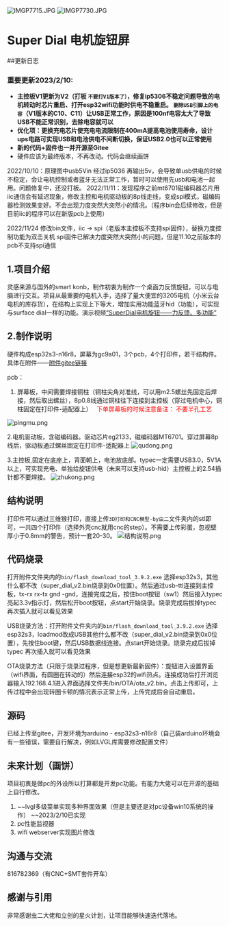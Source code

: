 ![IMGP7715.JPG](image/image1.jpeg)
![IMGP7730.JPG](image/image2.jpeg)
# Super Dial 电机旋钮屏
##更新日志
### **重要更新2023/2/10:**

* **主控板V1更新为V2（打板 `不要打V1版本了）`，修复ip5306不稳定问题导致的电机转动时芯片重启、打开esp32wifi功能时供电不稳重启。 `删除USB引脚上的电容`（V1版本的C10、C11）让USB正常工作，原因是100nf电容太大了导致USB不能正常识别，去除电容就可以**
* **优化项：更换充电芯片使充电电流限制在400mA提高电池使用寿命，设计ups电路可实现USB和电池供电不间断切换，保证USB2.0也可以正常使用**
* **新的代码+固件也一并开源至Gitee**
* 硬件应该为最终版本，不再改动。代码会继续画饼

2022/10/10：原理图中usb5Vin 经过ip5036 再输出5v，会导致单usb供电的时候不稳定，会让电机控制或者蓝牙无法正常工作，暂时可以使用先usb和电池一起用。问题修复中，还没打板。
2022/11/11：发现程序之前mt6701磁编码器芯片用iic通信会有延迟现象，修改主控和电机驱动板的8p线走线，变成spi模式，磁编码器检测效果变好。不会出现力度突然大突然小的情况。（程序bin会后续修改，但是目前iic的程序可以在新版pcb上使用）

2022/11/24 修改bin文件，iic  -&gt; spi（老版本主控板不支持spi固件），替换力度控制功能为双击关机     spi固件已解决力度突然大突然小的问题，但是11.10之前版本的pcb不支持spi通信

## 1.项目介绍
灵感来源与国外的smart konb，制作初衷为制作一个桌面力反馈旋钮，可以与电脑进行交互。项目从最重要的电机入手，选择了量大便宜的3205电机（小米云台电机的库存货），在结构上实现上下等大，增加实用功能蓝牙hid（功能），可实现与surface dial一样的功能。演示视频[“SuperDial电机旋钮——力反馈、多功能”](https://www.bilibili.com/video/BV1cG411c7QS)
## 2.制作说明
硬件构成esp32s3-n16r8，屏幕为gc9a01，3个pcb，4个打印件，若干结构件。具体在附件——[附件gitee链接](https://gitee.com/coll45/super-dial-motor-knob-screen)

pcb：

1. 屏幕板，中间需要焊接铜柱（铜柱尖角对准线，可以用m2.5螺丝先固定后焊接，然后取出螺丝），8p0.8线通过铜柱往下连接到主控板（穿过电机中心，铜柱固定在打印件-适配器上）　<font color='red'> 下单屏幕板的时候注意备注： 不要半孔工艺</font>

![pingmu.png](image/pcb1.png)

2.电机驱动板，含磁编码器。驱动芯片eg2133，磁编码器MT6701。穿过屏幕8p线后，驱动板通过螺丝固定在打印件-适配器上
![qudong.png](image/pcb2.png)

3.主控板,固定在底座上，背面朝上，电池放底部。typec一定需要USB3.0，5V1A以上，可实现充电、单独给旋钮供电（未来可以支持usb-hid）主控板上的2.54插针都不要焊接。
![zhukong.png](image/pcb3.png)

## 结构说明
打印件可以通过三维猴打印，直接上传`3D打印和CNC模型-by虫二`文件夹内的stl即可，一共四个打印件（选择外壳cnc就用cnc的step）。不需要上传彩蛋，忽视壁厚小于0.8mm的警告，预计一套20-30。
![结构说明.png](image/assemble.png)

## 代码烧录
打开附件文件夹内的`bin/flash_download_tool_3.9.2.exe` 选择esp32s3，其他什么都不改（super_dial_v2.bin烧录到0x0位置）。然后通过usb-ttl连接到主控板，tx-rx rx-tx gnd -gnd，连接完成之后，按住boot按钮（sw1）然后接入typec亮起3.3v指示灯，然后松开boot按钮，点start开始烧录。烧录完成后拔掉typec 再次插入就可以看见效果

USB烧录方法：打开附件文件夹内的`bin/flash_download_tool_3.9.2.exe` 选择esp32s3，loadmod改成USB其他什么都不改（super_dial_v2.bin烧录到0x0位置），先按住boot键，然后USB数据线连接。点start开始烧录。烧录完成后拔掉typec 再次插入就可以看见效果

OTA烧录方法（只限于烧录过程序，但是想更新最新固件）：旋钮进入设置界面（wifi界面，有圆圈在转动的）然后连接esp32的wifi热点。连接成功后打开浏览器输入192.168.4.1进入界面选择文件夹/bin/OTA/ota_v2.bin。点击上传即可，上传过程中会出现转圈卡顿的情况表示正常上传，上传完成后会自动重启。
## 源码
已经上传至gitee，开发环境为arduino - esp32s3-n16r8（自己装arduino环境会有一些错误，需要自行解决，例如LVGL库需要修改配置文件）

## 未来计划（画饼）
项目初衷是做pc的外设所以打算都是开发pc功能。有能力大佬可以在开源的基础上自行修改。

1. ~~lvgl多级菜单实现多种界面效果（但是主要还是对pc设备win10系统的操作） ~~2023/2/10已实现
2. pc性能监视器
3. wifi webserver实现图片修改

## 沟通与交流
816782369（有CNC+SMT套件开车）

## 感谢与引用
非常感谢虫二大佬和立创的星火计划，让项目能够快速迭代落地。